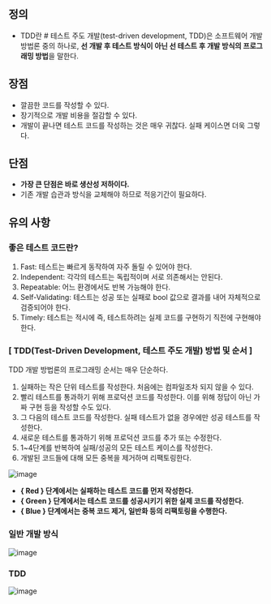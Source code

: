 ## 정의

- TDD란 # 테스트 주도 개발(test-driven development, TDD)은 소프트웨어 개발 방법론 중의 하나로, **선 개발 후 테스트 방식이 아닌 선 테스트 후 개발 방식의 프로그래밍 방법**을 말한다.

## 장점

- 깔끔한 코드를 작성할 수 있다.
- 장기적으로 개발 비용을 절감할 수 있다.
- 개발이 끝나면 테스트 코드를 작성하는 것은 매우 귀찮다. 실패 케이스면 더욱 그렇다.

## 단점

- ****가장 큰 단점은 바로 생산성 저하이다.****
- 기존 개발 습관과 방식을 교체해야 하므로 적응기간이 필요하다.

## 유의 사항

### 좋은 테스트 코드란?

1. Fast: 테스트는 빠르게 동작하여 자주 돌릴 수 있어야 한다.
2. Independent: 각각의 테스트는 독립적이며 서로 의존해서는 안된다.
3. Repeatable: 어느 환경에서도 반복 가능해야 한다.
4. Self-Validating: 테스트는 성공 또는 실패로 bool 값으로 결과를 내어 자체적으로 검증되어야 한다.
5. Timely: 테스트는 적시에 즉, 테스트하려는 실제 코드를 구현하기 직전에 구현해야 한다.

### **[ TDD(Test-Driven Development, 테스트 주도 개발) 방법 및 순서 ]**

TDD 개발 방법론의 프로그래밍 순서는 매우 단순하다.

1. 실패하는 작은 단위 테스트를 작성한다. 처음에는 컴파일조차 되지 않을 수 있다.
2. 빨리 테스트를 통과하기 위해 프로덕션 코드를 작성한다. 이를 위해 정답이 아닌 가짜 구현 등을 작성할 수도 있다.
3. 그 다음의 테스트 코드를 작성한다. 실패 테스트가 없을 경우에만 성공 테스트를 작성한다.
4. 새로운 테스트를 통과하기 위해 프로덕션 코드를 추가 또는 수정한다.
5. 1~4단계를 반복하여 실패/성공의 모든 테스트 케이스를 작성한다.
6. 개발된 코드들에 대해 모든 중복을 제거하며 리팩토링한다.

![image](https://user-images.githubusercontent.com/109953972/232235323-782b2699-c2d8-402d-a897-e8ab2891f1ca.png)

- **{ Red } 단계에서는 실패하는 테스트 코드를 먼저 작성한다.**
- **{ Green } 단계에서는 테스트 코드를 성공시키기 위한 실제 코드를 작성한다.**
- **{ Blue } 단계에서는 중복 코드 제거, 일반화 등의 리팩토링을 수행한다.**

### 일반 개발 방식

![image](https://user-images.githubusercontent.com/109953972/221882796-3c316ee2-219f-4dce-8335-fd9d5bf80be0.png)

### TDD

![image](https://user-images.githubusercontent.com/109953972/221882908-70983ccf-fce5-4a42-b5f0-a408f637a76b.png)